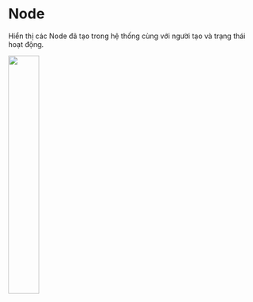 # Node

Hiển thị các Node đã tạo trong hệ thống cùng với người tạo và trạng thái hoạt động.

<img src="https://user-images.githubusercontent.com/105435351/198542962-561f6562-2d76-4583-9b93-376b476493b8.png" width="35%" />
